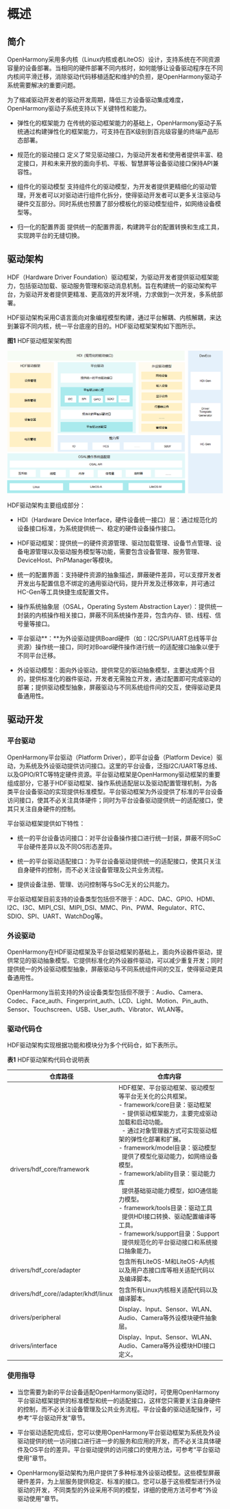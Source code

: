 # 概述


## 简介

OpenHarmony采用多内核（Linux内核或者LiteOS）设计，支持系统在不同资源容量的设备部署。当相同的硬件部署不同内核时，如何能够让设备驱动程序在不同内核间平滑迁移，消除驱动代码移植适配和维护的负担，是OpenHarmony驱动子系统需要解决的重要问题。

为了缩减驱动开发者的驱动开发周期，降低三方设备驱动集成难度，OpenHarmony驱动子系统支持以下关键特性和能力。

- 弹性化的框架能力
  在传统的驱动框架能力的基础上，OpenHarmony驱动子系统通过构建弹性化的框架能力，可支持在百K级别到百兆级容量的终端产品形态部署。

- 规范化的驱动接口
  定义了常见驱动接口，为驱动开发者和使用者提供丰富、稳定接口，并和未来开放的面向手机、平板、智慧屏等设备驱动接口保持API兼容性。

- 组件化的驱动模型
  支持组件化的驱动模型，为开发者提供更精细化的驱动管理，开发者可以对驱动进行组件化拆分，使得驱动开发者可以更多关注驱动与硬件交互部分。同时系统也预置了部分模板化的驱动模型组件，如网络设备模型等。

- 归一化的配置界面
  提供统一的配置界面，构建跨平台的配置转换和生成工具，实现跨平台的无缝切换。


## 驱动架构

HDF（Hardware Driver Foundation）驱动框架，为驱动开发者提供驱动框架能力，包括驱动加载、驱动服务管理和驱动消息机制。旨在构建统一的驱动架构平台，为驱动开发者提供更精准、更高效的开发环境，力求做到一次开发，多系统部署。

HDF驱动架构采用C语言面向对象编程模型构建，通过平台解耦、内核解耦，来达到兼容不同内核，统一平台底座的目的。HDF驱动框架架构如下图所示。

  **图1** HDF驱动框架架构图  

![zh-cn_image_0000001351387426](figures/zh-cn_image_0000001351387426.png)

HDF驱动架构主要组成部分：

- HDI（Hardware Device Interface，硬件设备统一接口）层：通过规范化的设备接口标准，为系统提供统一、稳定的硬件设备操作接口。

- HDF驱动框架：提供统一的硬件资源管理、驱动加载管理、设备节点管理、设备电源管理以及驱动服务模型等功能，需要包含设备管理、服务管理、DeviceHost、PnPManager等模块。

- 统一的配置界面：支持硬件资源的抽象描述，屏蔽硬件差异，可以支撑开发者开发出与配置信息不绑定的通用驱动代码，提升开发及迁移效率，并可通过HC-Gen等工具快捷生成配置文件。

- 操作系统抽象层（OSAL，Operating System Abstraction Layer）：提供统一封装的内核操作相关接口，屏蔽不同系统操作差异，包含内存、锁、线程、信号量等接口。

- 平台驱动**：**为外设驱动提供Board硬件（如：I2C/SPI/UART总线等平台资源）操作统一接口，同时对Board硬件操作进行统一的适配接口抽象以便于不同平台迁移。

- 外设驱动模型：面向外设驱动，提供常见的驱动抽象模型，主要达成两个目的，提供标准化的器件驱动，开发者无需独立开发，通过配置即可完成驱动的部署；提供驱动模型抽象，屏蔽驱动与不同系统组件间的交互，使得驱动更具备通用性。


## 驱动开发


### 平台驱动

OpenHarmony平台驱动（Platform Driver），即平台设备（Platform Device）驱动，为系统及外设驱动提供访问接口。这里的平台设备，泛指I2C/UART等总线、以及GPIO/RTC等特定硬件资源。平台驱动框架是OpenHarmony驱动框架的重要组成部分，它基于HDF驱动框架、操作系统适配层以及驱动配置管理机制，为各类平台设备驱动的实现提供标准模型。平台驱动框架为外设提供了标准的平台设备访问接口，使其不必关注具体硬件；同时为平台设备驱动提供统一的适配接口，使其只关注自身硬件的控制。

平台驱动框架提供如下特性：

- 统一的平台设备访问接口：对平台设备操作接口进行统一封装，屏蔽不同SoC平台硬件差异以及不同OS形态差异。

- 统一的平台驱动适配接口：为平台设备驱动提供统一的适配接口，使其只关注自身硬件的控制，而不必关注设备管理及公共业务流程。

- 提供设备注册、管理、访问控制等与SoC无关的公共能力。

平台驱动框架目前支持的设备类型包括但不限于：ADC、DAC、GPIO、HDMI、I2C、I3C、MIPI_CSI、MIPI_DSI、MMC、Pin、PWM、Regulator、RTC、SDIO、SPI、UART、WatchDog等。


### 外设驱动

OpenHarmony在HDF驱动框架及平台驱动框架的基础上，面向外设器件驱动，提供常见的驱动抽象模型。它提供标准化的外设器件驱动，可以减少重复开发；同时提供统一的外设驱动模型抽象，屏蔽驱动与不同系统组件间的交互，使得驱动更具备通用性。

OpenHarmony当前支持的外设设备类型包括但不限于：Audio、Camera、Codec、Face_auth、Fingerprint_auth、LCD、Light、Motion、Pin_auth、Sensor、Touchscreen、USB、User_auth、Vibrator、WLAN等。


### 驱动代码仓

HDF驱动架构实现根据功能和模块分为多个代码仓，如下表所示。

  **表1** HDF驱动架构代码仓说明表

| 仓库路径 | 仓库内容 | 
| -------- | -------- |
| drivers/hdf_core/framework | HDF框架、平台驱动框架、驱动模型等平台无关化的公共框架。<br/>-&nbsp;framework/core目录：驱动框架<br/>&nbsp;&nbsp;-&nbsp;提供驱动框架能力，主要完成驱动加载和启动功能。<br/>&nbsp;&nbsp;-&nbsp;通过对象管理器方式可实现驱动框架的弹性化部署和扩展。<br/>-&nbsp;framework/model目录：驱动模型<br/>&nbsp;&nbsp;提供了模型化驱动能力，如网络设备模型。<br/>-&nbsp;framework/ability目录：驱动能力库<br/>&nbsp;&nbsp;提供基础驱动能力模型，如IO通信能力模型。<br/>-&nbsp;framework/tools目录：驱动工具<br/>&nbsp;&nbsp;提供HDI接口转换、驱动配置编译等工具。<br/>-&nbsp;framework/support目录：Support<br/>&nbsp;&nbsp;提供规范化的平台驱动接口和系统接口抽象能力。 | 
| drivers/hdf_core/adapter | 包含所有LiteOS-M和LiteOS-A内核以及用户态接口库等相关适配代码以及编译脚本。 | 
| drivers/hdf_core//adapter/khdf/linux | 包含所有Linux内核相关适配代码以及编译脚本。 | 
| drivers/peripheral | Display、Input、Sensor、WLAN、Audio、Camera等外设模块硬件抽象层。 | 
| drivers/interface | Display、Input、Sensor、WLAN、Audio、Camera等外设模块HDI接口定义。 | 


### 使用指导

- 当您需要为新的平台设备适配OpenHarmony驱动时，可使用OpenHarmony平台驱动框架提供的标准模型和统一的适配接口，这样您只需要关注自身硬件的控制，而不必关注设备管理及公共业务流程。平台设备的驱动适配操作，可参考“平台驱动开发”章节。

- 平台驱动适配完成后，您可以使用OpenHarmony平台驱动框架为系统及外设驱动提供的统一访问接口进行进一步的服务和应用的开发，而不必关注具体硬件及OS平台的差异。平台驱动提供的访问接口的使用方法，可参考“平台驱动使用”章节。

- OpenHarmony驱动架构为用户提供了多种标准外设驱动模型。这些模型屏蔽硬件差异，为上层服务提供稳定、标准的接口。您可以基于这些模型进行外设驱动的开发，不同类型的外设采用不同的模型，详细的使用方法可参考“外设驱动使用”章节。
